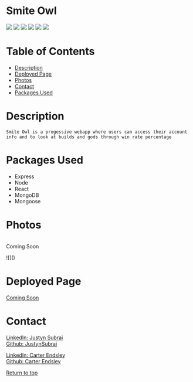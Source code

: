 # Smite Owl

![](https://img.shields.io/badge/Javascript-yellow.svg)
![](https://img.shields.io/badge/Express.js-orange.svg)
![](https://img.shields.io/badge/Node.js-green.svg)
![](https://img.shields.io/badge/Mongoose-red.svg)
![](https://img.shields.io/badge/MongoDB-lime.svg)
![](https://img.shields.io/badge/React-blue.svg)



# Table of Contents
* [Description](#description)
* [Deployed Page](#deployed-page)
* [Photos](#photos)
* [Contact](#contact)
* [Packages Used](#packages-used)

# Description
```
Smite Owl is a progessive webapp where users can access their account info and to look at builds and gods through win rate percentage

```

# Packages Used
  * Express
  * Node
  * React
  * MongoDB
  * Mongoose

# Photos
![]()
<p>Coming Soon</p>
![]()


# Deployed Page
<a href="">Coming Soon</a> 
 
# Contact
<a href="https://www.linkedin.com/in/justyn-subrai-856584224/">LinkedIn: Justyn Subrai </a><br>
<a href="https://github.com/JustynSubrai">Github: JustynSubrai</a><br>

<a href="">LinkedIn: Carter Endsley </a><br>
<a href="https://www.linkedin.com/in/carterendsley/">Github: Carter Endsley</a><br>


[Return to top](#smite-owl)
